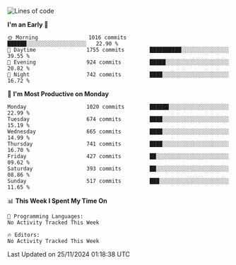 <!--START_SECTION:waka-->
![Lines of code](https://img.shields.io/badge/From%20Hello%20World%20I%27ve%20Written-38.8%20million%20lines%20of%20code-blue)

**I'm an Early 🐤** 

```text
🌞 Morning                1016 commits        ██████░░░░░░░░░░░░░░░░░░░   22.90 % 
🌆 Daytime                1755 commits        ██████████░░░░░░░░░░░░░░░   39.55 % 
🌃 Evening                924 commits         █████░░░░░░░░░░░░░░░░░░░░   20.82 % 
🌙 Night                  742 commits         ████░░░░░░░░░░░░░░░░░░░░░   16.72 % 
```
📅 **I'm Most Productive on Monday** 

```text
Monday                   1020 commits        ██████░░░░░░░░░░░░░░░░░░░   22.99 % 
Tuesday                  674 commits         ████░░░░░░░░░░░░░░░░░░░░░   15.19 % 
Wednesday                665 commits         ████░░░░░░░░░░░░░░░░░░░░░   14.99 % 
Thursday                 741 commits         ████░░░░░░░░░░░░░░░░░░░░░   16.70 % 
Friday                   427 commits         ██░░░░░░░░░░░░░░░░░░░░░░░   09.62 % 
Saturday                 393 commits         ██░░░░░░░░░░░░░░░░░░░░░░░   08.86 % 
Sunday                   517 commits         ███░░░░░░░░░░░░░░░░░░░░░░   11.65 % 
```


📊 **This Week I Spent My Time On** 

```text
💬 Programming Languages: 
No Activity Tracked This Week

🔥 Editors: 
No Activity Tracked This Week
```


 Last Updated on 25/11/2024 01:18:38 UTC
<!--END_SECTION:waka-->
```

